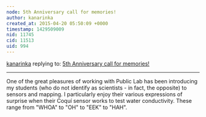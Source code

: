 ```yaml
---
node: 5th Anniversary call for memories!
author: kanarinka
created_at: 2015-04-20 05:50:09 +0000
timestamp: 1429509009
nid: 11745
cid: 11513
uid: 994
---
```




[kanarinka](../profile/kanarinka) replying to: [5th Anniversary call for memories!](../notes/liz/04-06-2015/5th-anniversary-call-for-memories)

----
One of the great pleasures of working with Public Lab has been introducing my students (who do not identify as scientists - in fact, the opposite) to sensors and mapping. I particularly enjoy their various expressions of surprise when their Coquí sensor works to test water conductivity. These range from "WHOA" to "OH" to "EEK" to "HAH". 